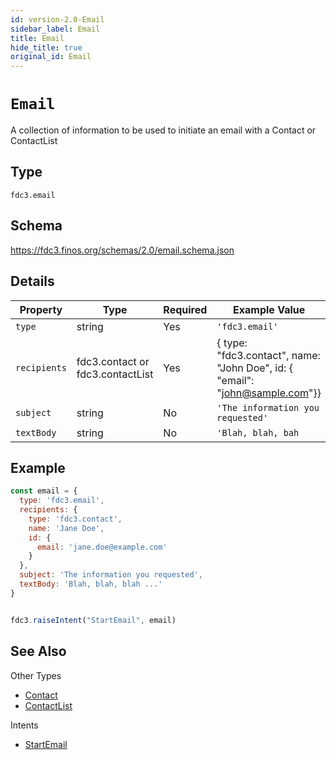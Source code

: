```yaml
---
id: version-2.0-Email
sidebar_label: Email
title: Email
hide_title: true
original_id: Email
---
```

# `Email`

A collection of information to be used to initiate an email with a Contact or ContactList

## Type

`fdc3.email`

## Schema

https://fdc3.finos.org/schemas/2.0/email.schema.json

## Details

| Property          | Type                                  | Required | Example Value       |
|-------------------|---------------------------------------|----------|---------------------|
| `type`            | string                                | Yes      | `'fdc3.email'` |
| `recipients`      | fdc3.contact or fdc3.contactList      | Yes      | { type: "fdc3.contact", name: "John Doe", id: { "email": "john@sample.com"}} |
| `subject`         | string                                | No       | `'The information you requested'`            |
| `textBody`        | string                                | No       | `'Blah, blah, bah`         |

## Example

```js
const email = {
  type: 'fdc3.email',
  recipients: {
    type: 'fdc3.contact',
    name: 'Jane Doe',
    id: {
      email: 'jane.doe@example.com'
    }
  },
  subject: 'The information you requested',
  textBody: 'Blah, blah, blah ...'
}


fdc3.raiseIntent("StartEmail", email)
```

## See Also

Other Types
* [Contact](Contact)
* [ContactList](ContactList)

Intents
* [StartEmail](../../intents/ref/StartEmail)
